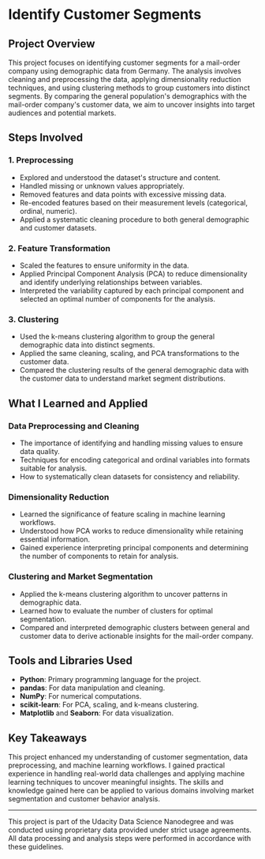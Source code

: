 # Identify Customer Segments

## Project Overview

This project focuses on identifying customer segments for a mail-order company using demographic data from Germany. The analysis involves cleaning and preprocessing the data, applying dimensionality reduction techniques, and using clustering methods to group customers into distinct segments. By comparing the general population's demographics with the mail-order company's customer data, we aim to uncover insights into target audiences and potential markets.

## Steps Involved

### 1. Preprocessing
- Explored and understood the dataset's structure and content.
- Handled missing or unknown values appropriately.
- Removed features and data points with excessive missing data.
- Re-encoded features based on their measurement levels (categorical, ordinal, numeric).
- Applied a systematic cleaning procedure to both general demographic and customer datasets.

### 2. Feature Transformation
- Scaled the features to ensure uniformity in the data.
- Applied Principal Component Analysis (PCA) to reduce dimensionality and identify underlying relationships between variables.
- Interpreted the variability captured by each principal component and selected an optimal number of components for the analysis.

### 3. Clustering
- Used the k-means clustering algorithm to group the general demographic data into distinct segments.
- Applied the same cleaning, scaling, and PCA transformations to the customer data.
- Compared the clustering results of the general demographic data with the customer data to understand market segment distributions.

## What I Learned and Applied

### Data Preprocessing and Cleaning
- The importance of identifying and handling missing values to ensure data quality.
- Techniques for encoding categorical and ordinal variables into formats suitable for analysis.
- How to systematically clean datasets for consistency and reliability.

### Dimensionality Reduction
- Learned the significance of feature scaling in machine learning workflows.
- Understood how PCA works to reduce dimensionality while retaining essential information.
- Gained experience interpreting principal components and determining the number of components to retain for analysis.

### Clustering and Market Segmentation
- Applied the k-means clustering algorithm to uncover patterns in demographic data.
- Learned how to evaluate the number of clusters for optimal segmentation.
- Compared and interpreted demographic clusters between general and customer data to derive actionable insights for the mail-order company.

## Tools and Libraries Used
- **Python**: Primary programming language for the project.
- **pandas**: For data manipulation and cleaning.
- **NumPy**: For numerical computations.
- **scikit-learn**: For PCA, scaling, and k-means clustering.
- **Matplotlib** and **Seaborn**: For data visualization.

## Key Takeaways
This project enhanced my understanding of customer segmentation, data preprocessing, and machine learning workflows. I gained practical experience in handling real-world data challenges and applying machine learning techniques to uncover meaningful insights. The skills and knowledge gained here can be applied to various domains involving market segmentation and customer behavior analysis.

---

This project is part of the Udacity Data Science Nanodegree and was conducted using proprietary data provided under strict usage agreements. All data processing and analysis steps were performed in accordance with these guidelines.
